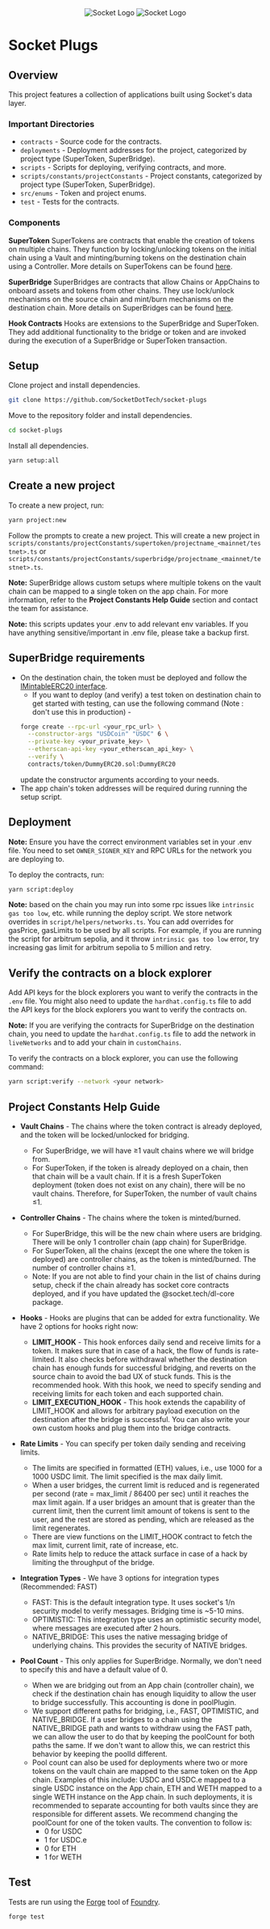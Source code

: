 <div align="center">
  <img src="https://avatars.githubusercontent.com/u/85499411?s=200&v=4#gh-light-mode-only" alt="Socket Logo" />
  <img src="https://avatars.githubusercontent.com/u/85499411?s=200&v=4#gh-dark-mode-only" alt="Socket Logo" />
</div>

# Socket Plugs

## Overview

This project features a collection of applications built using Socket's data layer.

### Important Directories

- `contracts` - Source code for the contracts.
- `deployments` - Deployment addresses for the project, categorized by project type (SuperToken, SuperBridge).
- `scripts` - Scripts for deploying, verifying contracts, and more.
- `scripts/constants/projectConstants` - Project constants, categorized by project type (SuperToken, SuperBridge).
- `src/enums` - Token and project enums.
- `test` - Tests for the contracts.

### Components

**SuperToken**
SuperTokens are contracts that enable the creation of tokens on multiple chains. They function by locking/unlocking tokens on the initial chain using a Vault and minting/burning tokens on the destination chain using a Controller. More details on SuperTokens can be found [here](./SUPERTOKEN_README.md).

**SuperBridge**
SuperBridges are contracts that allow Chains or AppChains to onboard assets and tokens from other chains. They use lock/unlock mechanisms on the source chain and mint/burn mechanisms on the destination chain. More details on SuperBridges can be found [here](./SUPERBRIDGE_README.md).

**Hook Contracts**
Hooks are extensions to the SuperBridge and SuperToken. They add additional functionality to the bridge or token and are invoked during the execution of a SuperBridge or SuperToken transaction.

## Setup

Clone project and install dependencies.

```bash
git clone https://github.com/SocketDotTech/socket-plugs
```

Move to the repository folder and install dependencies.

```bash
cd socket-plugs
```

Install all dependencies.

```bash
yarn setup:all
```

## Create a new project

To create a new project, run:

```bash
yarn project:new
```

Follow the prompts to create a new project. This will create a new project in `scripts/constants/projectConstants/supertoken/projectname_<mainnet/testnet>.ts` or `scripts/constants/projectConstants/superbridge/projectname_<mainnet/testnet>.ts`.

**Note:** SuperBridge allows custom setups where multiple tokens on the vault chain can be mapped to a single token on the app chain. For more information, refer to the **Project Constants Help Guide** section and contact the team for assistance.

**Note:** this scripts updates your .env to add relevant env variables. If you have anything sensitive/important in .env file, please take a backup first.

## SuperBridge requirements

- On the destination chain, the token must be deployed and follow the [IMintableERC20 interface](./contracts/interfaces/IMintableERC20.sol).
  - If you want to deploy (and verify) a test token on destination chain to get started with testing, can use the following command (Note : don't use this in production) -
  ```bash
  forge create --rpc-url <your_rpc_url> \
    --constructor-args "USDCoin" "USDC" 6 \
    --private-key <your_private_key> \
    --etherscan-api-key <your_etherscan_api_key> \
    --verify \
    contracts/token/DummyERC20.sol:DummyERC20
  ```
  update the constructor arguments according to your needs.
- The app chain's token addresses will be required during running the setup script.

## Deployment

**Note:** Ensure you have the correct environment variables set in your .env file. You need to set `OWNER_SIGNER_KEY` and RPC URLs for the network you are deploying to.

To deploy the contracts, run:

```bash
yarn script:deploy
```

**Note:** based on the chain you may run into some rpc issues like `intrinsic gas too low`, etc. while running the deploy script. We store network overrides in `script/helpers/networks.ts`. You can add overrides for gasPrice, gasLimits to be used by all scripts. For example, if you are running the script for arbitrum sepolia, and it throw `intrinsic gas too low` error, try increasing gas limit for arbitrum sepolia to 5 million and retry.

## Verify the contracts on a block explorer

Add API keys for the block explorers you want to verify the contracts in the `.env` file. You might also need to update the `hardhat.config.ts` file to add the API keys for the block explorers you want to verify the contracts on.

**Note:** If you are verifying the contracts for SuperBridge on the destination chain, you need to update the `hardhat.config.ts` file to add the network in `liveNetworks` and to add your chain in `customChains`.

To verify the contracts on a block explorer, you can use the following command:

```bash
yarn script:verify --network <your network>
```

## Project Constants Help Guide

- **Vault Chains** - The chains where the token contract is already deployed, and the token will be locked/unlocked for bridging.

  - For SuperBridge, we will have ≥1 vault chains where we will bridge from.
  - For SuperToken, if the token is already deployed on a chain, then that chain will be a vault chain. If it is a fresh SuperToken deployment (token does not exist on any chain), there will be no vault chains. Therefore, for SuperToken, the number of vault chains ≤1.

- **Controller Chains** - The chains where the token is minted/burned.

  - For SuperBridge, this will be the new chain where users are bridging. There will be only 1 controller chain (app chain) for SuperBridge.
  - For SuperToken, all the chains (except the one where the token is deployed) are controller chains, as the token is minted/burned. The number of controller chains ≥1.
  - Note: If you are not able to find your chain in the list of chains during setup, check if the chain already has socket core contracts deployed, and if you have updated the @socket.tech/dl-core package.

- **Hooks** - Hooks are plugins that can be added for extra functionality. We have 2 options for hooks right now:

  - **LIMIT_HOOK** - This hook enforces daily send and receive limits for a token. It makes sure that in case of a hack, the flow of funds is rate-limited. It also checks before withdrawal whether the destination chain has enough funds for successful bridging, and reverts on the source chain to avoid the bad UX of stuck funds. This is the recommended hook. With this hook, we need to specify sending and receiving limits for each token and each supported chain.
  - **LIMIT_EXECUTION_HOOK** - This hook extends the capability of LIMIT_HOOK and allows for arbitrary payload execution on the destination after the bridge is successful.
    You can also write your own custom hooks and plug them into the bridge contracts.

- **Rate Limits** - You can specify per token daily sending and receiving limits.

  - The limits are specified in formatted (ETH) values, i.e., use 1000 for a 1000 USDC limit. The limit specified is the max daily limit.
  - When a user bridges, the current limit is reduced and is regenerated per second (rate = max_limit / 86400 per sec) until it reaches the max limit again. If a user bridges an amount that is greater than the current limit, then the current limit amount of tokens is sent to the user, and the rest are stored as pending, which are released as the limit regenerates.
  - There are view functions on the LIMIT_HOOK contract to fetch the max limit, current limit, rate of increase, etc.
  - Rate limits help to reduce the attack surface in case of a hack by limiting the throughput of the bridge.

- **Integration Types** - We have 3 options for integration types (Recommended: FAST)
  - FAST: This is the default integration type. It uses socket's 1/n security model to verify messages. Bridging time is ~5-10 mins.
  - OPTIMISTIC: This integration type uses an optimistic security model, where messages are executed after 2 hours.
  - NATIVE_BRIDGE: This uses the native messaging bridge of underlying chains. This provides the security of NATIVE bridges.
- **Pool Count** - This only applies for SuperBridge. Normally, we don't need to specify this and have a default value of 0.
  - When we are bridging out from an App chain (controller chain), we check if the destination chain has enough liquidity to allow the user to bridge successfully. This accounting is done in poolPlugin.
  - We support different paths for bridging, i.e., FAST, OPTIMISTIC, and NATIVE_BRIDGE. If a user bridges to a chain using the NATIVE_BRIDGE path and wants to withdraw using the FAST path, we can allow the user to do that by keeping the poolCount for both paths the same. If we don't want to allow this, we can restrict this behavior by keeping the poolId different.
  - Pool count can also be used for deployments where two or more tokens on the vault chain are mapped to the same token on the App chain. Examples of this include: USDC and USDC.e mapped to a single USDC instance on the App chain, ETH and WETH mapped to a single WETH instance on the App chain.
    In such deployments, it is recommended to separate accounting for both vaults since they are responsible for different assets. We recommend changing the poolCount for one of the token vaults. The convention to follow is:
    - 0 for USDC
    - 1 for USDC.e
    - 0 for ETH
    - 1 for WETH

## Test

Tests are run using the [Forge](https://github.com/foundry-rs/foundry/tree/master/forge) tool of [Foundry](https://github.com/foundry-rs/foundry).

```bash
forge test
```
